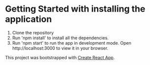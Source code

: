 # Getting Started with installing the application

1. Clone the repository
2. Run 'npm install' to install all the dependencies. 
3. Run 'npm start' to run the app in development mode. 
Open http://localhost:3000 to view it in your browser.

This project was bootstrapped with [Create React App](https://github.com/facebook/create-react-app).